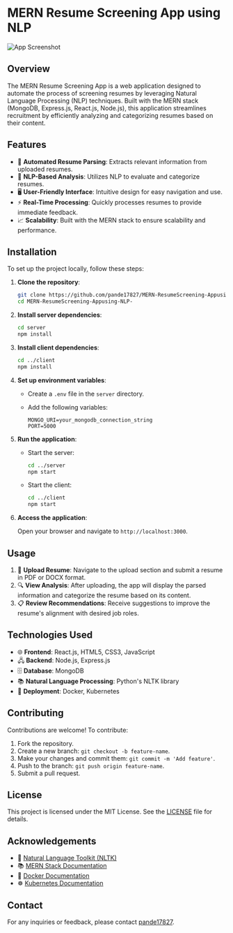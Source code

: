 # MERN Resume Screening App using NLP

![App Screenshot](https://github.com/pande17827/MERN-ResumeScreening-Appusing-NLP-/raw/main/screenshots/app_screenshot.png)

## Overview

The MERN Resume Screening App is a web application designed to automate the process of screening resumes by leveraging Natural Language Processing (NLP) techniques. Built with the MERN stack (MongoDB, Express.js, React.js, Node.js), this application streamlines recruitment by efficiently analyzing and categorizing resumes based on their content.

## Features

- 📝 **Automated Resume Parsing**: Extracts relevant information from uploaded resumes.
- 🤖 **NLP-Based Analysis**: Utilizes NLP to evaluate and categorize resumes.
- 🖥️ **User-Friendly Interface**: Intuitive design for easy navigation and use.
- ⚡ **Real-Time Processing**: Quickly processes resumes to provide immediate feedback.
- 📈 **Scalability**: Built with the MERN stack to ensure scalability and performance.

## Installation

To set up the project locally, follow these steps:

1. **Clone the repository**:

   ```bash
   git clone https://github.com/pande17827/MERN-ResumeScreening-Appusing-NLP-.git
   cd MERN-ResumeScreening-Appusing-NLP-
   ```

2. **Install server dependencies**:

   ```bash
   cd server
   npm install
   ```

3. **Install client dependencies**:

   ```bash
   cd ../client
   npm install
   ```

4. **Set up environment variables**:

   - Create a `.env` file in the `server` directory.
   - Add the following variables:

     ```env
     MONGO_URI=your_mongodb_connection_string
     PORT=5000
     ```

5. **Run the application**:

   - Start the server:

     ```bash
     cd ../server
     npm start
     ```

   - Start the client:

     ```bash
     cd ../client
     npm start
     ```

6. **Access the application**:

   Open your browser and navigate to `http://localhost:3000`.

## Usage

1. 📂 **Upload Resume**: Navigate to the upload section and submit a resume in PDF or DOCX format.
2. 🔍 **View Analysis**: After uploading, the app will display the parsed information and categorize the resume based on its content.
3. 📋 **Review Recommendations**: Receive suggestions to improve the resume's alignment with desired job roles.

## Technologies Used

- 🌐 **Frontend**: React.js, HTML5, CSS3, JavaScript
- 🖧 **Backend**: Node.js, Express.js
- 🗄️ **Database**: MongoDB
- 📚 **Natural Language Processing**: Python's NLTK library
- 🚀 **Deployment**: Docker, Kubernetes

## Contributing

Contributions are welcome! To contribute:

1. Fork the repository.
2. Create a new branch: `git checkout -b feature-name`.
3. Make your changes and commit them: `git commit -m 'Add feature'`.
4. Push to the branch: `git push origin feature-name`.
5. Submit a pull request.

## License

This project is licensed under the MIT License. See the [LICENSE](https://github.com/pande17827/MERN-ResumeScreening-Appusing-NLP-/blob/main/LICENSE) file for details.

## Acknowledgements

- 📖 [Natural Language Toolkit (NLTK)](https://www.nltk.org/)
- 📚 [MERN Stack Documentation](https://www.mongodb.com/mern-stack)
- 🐳 [Docker Documentation](https://docs.docker.com/)
- ☸️ [Kubernetes Documentation](https://kubernetes.io/docs/home/)

## Contact

For any inquiries or feedback, please contact [pande17827](https://github.com/pande17827).

